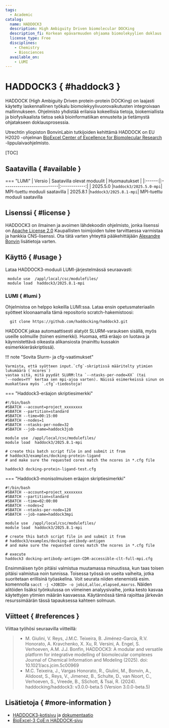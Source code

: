 ```yaml
---
tags:
  - Academic
catalog:
  name: HADDOCK3
  description: High Ambiguity Driven biomolecular DOCKing
  description_fi: Korkean epävarmuuden ohjaama biomolekyylien doklaus
  license_type: Free
  disciplines:
    - Chemistry
    - Biosciences
  available_on:
    - LUMI
---
```


# HADDOCK3 { #haddock3 }

HADDOCK (High Ambiguity Driven protein-protein DOCKing) on laajasti käytetty laskennallinen työkalu biomolekyylivuorovaikutusten integroivaan mallinnukseen. Ohjelmisto yhdistää erilaisia kokeellisia tietoja, biokemiallista ja biofysikaalista tietoa sekä bioinformatiikan ennusteita ja tietämystä ohjatakseen doklausprosessia.

Utrechtin yliopiston BonvinLabin tutkijoiden kehittämä HADDOCK on EU H2020 -ohjelman [BioExcel Center of Excellence for Biomolecular Research](https://bioexcel.eu/) -lippulaivaohjelmisto. 

[TOC]

## Saatavilla { #available }

=== "LUMI"
    | Versio | Saatavilla olevat moduulit | Huomautukset |
    |:------:|:---------------------------|:------------:|
    | 2025.5.0   |`haddock3/2025.5.0-mpi`| MPI-tuettu moduuli saatavilla
    | 2025.8.1   |`haddock3/2025.8.1-mpi`| MPI-tuettu moduuli saatavilla
  
## Lisenssi { #license }

HADDOCK3 on ilmainen ja avoimen lähdekoodin ohjelmisto, jonka lisenssi on 
[Apache License 2.0](https://github.com/haddocking/haddock3/blob/main/LICENSE)
Kaupallisten toimijoiden tulee tarvittaessa varmistaa ja hankkia CNS-lisenssi. Ota tätä varten yhteyttä pääkehittäjään
[Alexandre Bonvin](https://www.bonvinlab.org/software/haddock3/) lisätietoja varten.

## Käyttö { #usage }

Lataa HADDOCK3-moduuli LUMI-järjestelmässä seuraavasti:

   ```text
    module use  /appl/local/csc/modulefiles/
    module load  haddock3/2025.8.1-mpi 
   ```

### LUMI { #lumi }

Ohjelmistoa on helppo kokeilla LUMI:ssa. Lataa ensin opetusmateriaalin syötteet kloonaamalla tämä repositorio scratch-hakemistoosi:

```
  git clone https://github.com/haddocking/haddock3.git
```

HADDOCK jakaa automaattisesti alatyöt SLURM-varauksen sisällä, myös useille solmuille (toinen esimerkki).
Huomaa, että eräajo on luotava ja käynnistettävä oikeasta alikansiosta (mainittu kussakin esimerkkieräskriptissä).

!!! note "Sovita Slurm- ja cfg-vaatimukset"

    Varmista, että syötteen input.`cfg`-skriptissä määritelty ytimien lukumäärä (`ncores`)
    vastaa sitä, mitä pyydät SLURM:lta `--ntasks-per-node=XX` (tai
    `--nodes=YY` kertaa sen mpi-ajoa varten). Näissä esimerkeissä sinun on
    muokattava myös `.cfg`-tiedostoja!

=== "Haddock3-eräajon skriptiesimerkki"
 
  ```text
  #!/bin/bash
  #SBATCH --account=project_xxxxxxxx
  #SBATCH --partition=standard
  #SBATCH --time=00:15:00
  #SBATCH --nodes=1
  #SBATCH --ntasks-per-node=32
  #SBATCH --job-name=haddock3job

  module use  /appl/local/csc/modulefiles/
  module load  haddock3/2025.8.1-mpi

  # create this batch script file in and submit it from
  # haddock3/examples/docking-protein-ligand
  # and make sure the requested cores match the ncores in *.cfg file

  haddock3 docking-protein-ligand-test.cfg
  ```

=== "Haddock3-monisolmuisen eräajon skriptiesimerkki"

  ```text
  #!/bin/bash
  #SBATCH --account=project_xxxxxxxx
  #SBATCH --partition=standard
  #SBATCH --time=02:00:00
  #SBATCH --nodes=2
  #SBATCH --ntasks-per-node=128
  #SBATCH --job-name=haddock3mpi

  module use  /appl/local/csc/modulefiles/
  module load  haddock3/2025.8.1-mpi

  # create this batch script file in and submit it from
  # haddock3/examples/docking-antibody-antigen
  # and make sure the requested cores match the ncores in *.cfg file

  # execute
  haddock3 docking-antibody-antigen-CDR-accessible-clt-full-mpi.cfg
  ```

Ensimmäisen työn pitäisi valmistua muutamassa minuutissa, kun taas toisen pitäisi valmistua noin tunnissa.
Toisessa työssä on useita vaiheita, jotka suoritetaan erillisinä työaskelina. Voit seurata
niiden etenemistä esim. komennolla `sacct -j <JOBID> -o jobid,alloc,elapsed,maxrss`. Näiden alitöiden lisäksi
työnkulussa on viimeinen analyysivaihe, jonka kesto kasvaa käytettyjen ytimien määrän kasvaessa. Käytännössä tämä rajoittaa
järkevän resurssimäärän tässä tapauksessa kahteen solmuun.


## Viitteet { #references }

Viittaa työhösi seuraavilla viitteillä:

> - M. Giulini, V. Reys, J.M.C. Teixeira, B. Jiménez-García, 
    R.V. Honorato, A. Kravchenko, X. Xu, R. Versini, A. Engel, S. Verhoeven, A.M.
    J.J. Bonfin, HADDOCK3: A modular and versatile platform for integrative modelling 
    of biomolecular complexes Journal of Chemical Information and Modeling (2025). doi: 10.1021/acs.jcim.5c00969
> - M.C. Teixeira, J., Vargas Honorato, R., Giulini, M., Bonvin, A., 
    Alidoost, S., Reys, V., Jimenez, B., Schulte, D., van Noort, C., Verhoeven, S., Vreede, B., SSchott, 
    & Tsai, R. (2024). haddocking/haddock3: v3.0.0-beta.5 (Version 3.0.0-beta.5) 


## Lisätietoja { #more-information }

- [HADDOCK3-kotisivu](https://www.bonvinlab.org/software/haddock3/) ja [dokumentaatio](https://www.bonvinlab.org/haddock3-user-manual/)
- [BioExcel-3 CoE:n HADDOCK-sivu](https://bioexcel.eu/haddock-new/)